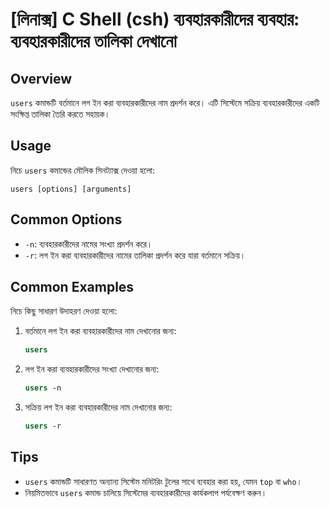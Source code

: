 # [লিনাক্স] C Shell (csh) ব্যবহারকারীদের ব্যবহার: ব্যবহারকারীদের তালিকা দেখানো

## Overview
`users` কমান্ডটি বর্তমানে লগ ইন করা ব্যবহারকারীদের নাম প্রদর্শন করে। এটি সিস্টেমে সক্রিয় ব্যবহারকারীদের একটি সংক্ষিপ্ত তালিকা তৈরি করতে সহায়ক।

## Usage
নিচে `users` কমান্ডের মৌলিক সিনট্যাক্স দেওয়া হলো:

```
users [options] [arguments]
```

## Common Options
- `-n`: ব্যবহারকারীদের নামের সংখ্যা প্রদর্শন করে।
- `-r`: লগ ইন করা ব্যবহারকারীদের নামের তালিকা প্রদর্শন করে যারা বর্তমানে সক্রিয়।

## Common Examples
নিচে কিছু সাধারণ উদাহরণ দেওয়া হলো:

1. বর্তমানে লগ ইন করা ব্যবহারকারীদের নাম দেখানোর জন্য:
   ```csh
   users
   ```

2. লগ ইন করা ব্যবহারকারীদের সংখ্যা দেখানোর জন্য:
   ```csh
   users -n
   ```

3. সক্রিয় লগ ইন করা ব্যবহারকারীদের নাম দেখানোর জন্য:
   ```csh
   users -r
   ```

## Tips
- `users` কমান্ডটি সাধারণত অন্যান্য সিস্টেম মনিটরিং টুলের সাথে ব্যবহার করা হয়, যেমন `top` বা `who`।
- নিয়মিতভাবে `users` কমান্ড চালিয়ে সিস্টেমের ব্যবহারকারীদের কার্যকলাপ পর্যবেক্ষণ করুন।